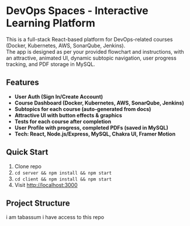# DevOps Spaces - Interactive Learning Platform

This is a full-stack React-based platform for DevOps-related courses (Docker, Kubernetes, AWS, SonarQube, Jenkins).  
The app is designed as per your provided flowchart and instructions, with an attractive, animated UI, dynamic subtopic navigation, user progress tracking, and PDF storage in MySQL.

## Features
- **User Auth (Sign In/Create Account)**
- **Course Dashboard (Docker, Kubernetes, AWS, SonarQube, Jenkins)**
- **Subtopics for each course (auto-generated from docs)**
- **Attractive UI with button effects & graphics**
- **Tests for each course after completion**
- **User Profile with progress, completed PDFs (saved in MySQL)**
- **Tech: React, Node.js/Express, MySQL, Chakra UI, Framer Motion**

## Quick Start

1. Clone repo
2. `cd server && npm install && npm start`
3. `cd client && npm install && npm start`
4. Visit [http://localhost:3000](http://localhost:3000)

<!-- CREATE TABLE IF NOT EXISTS users (
  id INT PRIMARY KEY AUTO_INCREMENT,
  email VARCHAR(255) UNIQUE NOT NULL,
  password VARCHAR(255) NOT NULL,
  name VARCHAR(255) NOT NULL
); -->

## Project Structure
i am tabassum i have access to this repo